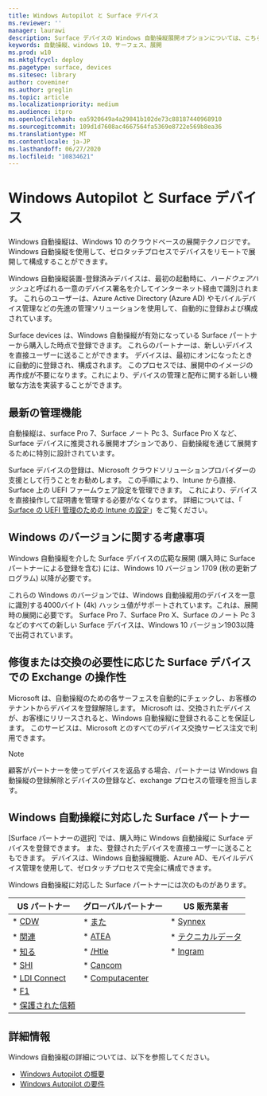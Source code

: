 ```yaml
---
title: Windows Autopilot と Surface デバイス
ms.reviewer: ''
manager: laurawi
description: Surface デバイスの Windows 自動操縦展開オプションについては、こちらを参照してください。
keywords: 自動操縦、windows 10、サーフェス、展開
ms.prod: w10
ms.mktglfcycl: deploy
ms.pagetype: surface, devices
ms.sitesec: library
author: coveminer
ms.author: greglin
ms.topic: article
ms.localizationpriority: medium
ms.audience: itpro
ms.openlocfilehash: ea5920649a4a29841b102de73c88187440968910
ms.sourcegitcommit: 109d1d7608ac4667564fa5369e8722e569b8ea36
ms.translationtype: MT
ms.contentlocale: ja-JP
ms.lasthandoff: 06/27/2020
ms.locfileid: "10834621"
---
```

# Windows Autopilot と Surface デバイス

Windows 自動操縦は、Windows 10 のクラウドベースの展開テクノロジです。 Windows 自動操縦を使用して、ゼロタッチプロセスでデバイスをリモートで展開して構成することができます。

Windows 自動操縦装置-登録済みデバイスは、最初の起動時に、*ハードウェアハッシュ*と呼ばれる一意のデバイス署名を介してインターネット経由で識別されます。 これらのユーザーは、Azure Active Directory (Azure AD) やモバイルデバイス管理などの先進の管理ソリューションを使用して、自動的に登録および構成されています。

Surface devices は、Windows 自動操縦が有効になっている Surface パートナーから購入した時点で登録できます。 これらのパートナーは、新しいデバイスを直接ユーザーに送ることができます。 デバイスは、最初にオンになったときに自動的に登録され、構成されます。 このプロセスでは、展開中のイメージの再作成が不要になります。これにより、デバイスの管理と配布に関する新しい機敏な方法を実装することができます。

## 最新の管理機能

自動操縦は、surface Pro 7、Surface ノート Pc 3、Surface Pro X など、Surface デバイスに推奨される展開オプションであり、自動操縦を通じて展開するために特別に設計されています。

 Surface デバイスの登録は、Microsoft クラウドソリューションプロバイダーの支援として行うことをお勧めします。 この手順により、Intune から直接、Surface 上の UEFI ファームウェア設定を管理できます。 これにより、デバイスを直接操作して証明書を管理する必要がなくなります。 詳細については、「 [Surface の UEFI 管理のための Intune の設定](surface-manage-dfci-guide.md)」をご覧ください。

## Windows のバージョンに関する考慮事項

Windows 自動操縦を介した Surface デバイスの広範な展開 (購入時に Surface パートナーによる登録を含む) には、Windows 10 バージョン 1709 (秋の更新プログラム) 以降が必要です。

これらの Windows のバージョンでは、Windows 自動操縦用のデバイスを一意に識別する4000バイト (4k) ハッシュ値がサポートされています。これは、展開時の展開に必要です。 Surface Pro 7、Surface Pro X、Surface のノート Pc 3 などのすべての新しい Surface デバイスは、Windows 10 バージョン1903以降で出荷されています。

## 修復または交換の必要性に応じた Surface デバイスでの Exchange の操作性

Microsoft は、自動操縦のための各サーフェスを自動的にチェックし、お客様のテナントからデバイスを登録解除します。  Microsoft は、交換されたデバイスが、お客様にリリースされると、Windows 自動操縦に登録されることを保証します。 このサービスは、Microsoft とのすべてのデバイス交換サービス注文で利用できます。

> [!NOTE]
> 顧客がパートナーを使ってデバイスを返品する場合、パートナーは Windows 自動操縦の登録解除とデバイスの登録など、exchange プロセスの管理を担当します。

## Windows 自動操縦に対応した Surface パートナー

[Surface パートナーの選択] では、購入時に Windows 自動操縦に Surface デバイスを登録できます。 また、登録されたデバイスを直接ユーザーに送ることもできます。 デバイスは、Windows 自動操縦機能、Azure AD、モバイルデバイス管理を使用して、ゼロタッチプロセスで完全に構成できます。

Windows 自動操縦に対応した Surface パートナーには次のものがあります。

| US パートナー | グローバルパートナー | US 販売業者 |
|--------------|---------------|-------------------|
| * [CDW](https://www.cdw.com/) | * [また](https://www.also.com/ec/cms5/de_1010/1010_anbieter/microsoft/windows-autopilot/index.jsp) | * [Synnex](https://www.synnexcorp.com/us/microsoft/surface-autopilot/)  |
| * [関連](https://www.connection.com/brand/microsoft/microsoft-surface)   | * [ATEA](https://www.atea.com/) | * [テクニカルデータ](https://www.techdata.com/)  |
| * [知る](https://www.insight.com/en_US/buy/partner/microsoft/surface/windows-autopilot.html)  | * [/Htle](https://www.bechtle.com/marken/microsoft/microsoft-windows-autopilot) | * [Ingram](https://go.microsoft.com/fwlink/p/?LinkID=2128954)   |
| * [SHI](https://www.shi.com/Surface) | * [Cancom](https://www.cancom.de/) |    |
| * [LDI Connect](https://www.myldi.com/managed-it/)  | * [Computacenter](https://www.computacenter.com/uk) |    |
| * [F1](https://www.functiononeit.com/#empower)  |   |  |
| * [保護された信頼](https://go.microsoft.com/fwlink/p/?LinkID=2129005) | | | 

## 詳細情報

Windows 自動操縦の詳細については、以下を参照してください。
- [Windows Autopilot の概要](https://docs.microsoft.com/windows/deployment/windows-autopilot/windows-10-autopilot)
- [Windows Autopilot の要件](https://docs.microsoft.com/windows/deployment/windows-autopilot/windows-autopilot-requirements)